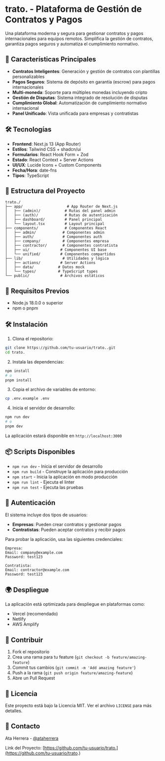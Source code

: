 # trato. - Plataforma de Gestión de Contratos y Pagos

Una plataforma moderna y segura para gestionar contratos y pagos internacionales para equipos remotos. Simplifica la gestión de contratos, garantiza pagos seguros y automatiza el cumplimiento normativo.

## 🚀 Características Principales

- **Contratos Inteligentes**: Generación y gestión de contratos con plantillas personalizables
- **Pagos Seguros**: Sistema de depósito en garantía (escrow) para pagos internacionales
- **Multi-moneda**: Soporte para múltiples monedas incluyendo cripto
- **Gestión de Disputas**: Sistema integrado de resolución de disputas
- **Cumplimiento Global**: Automatización de cumplimiento normativo internacional
- **Panel Unificado**: Vista unificada para empresas y contratistas

## 🛠️ Tecnologías

- **Frontend**: Next.js 13 (App Router)
- **Estilos**: Tailwind CSS + shadcn/ui
- **Formularios**: React Hook Form + Zod
- **Estado**: React Context + Server Actions
- **UI/UX**: Lucide Icons + Custom Components
- **Fecha/Hora**: date-fns
- **Tipos**: TypeScript

## 📁 Estructura del Proyecto

```
trato./
├── app/                    # App Router de Next.js
│   ├── (admin)/           # Rutas del panel admin
│   ├── (auth)/            # Rutas de autenticación
│   ├── dashboard/         # Panel principal
│   └── layout.tsx         # Layout principal
├── components/            # Componentes React
│   ├── admin/            # Componentes admin
│   ├── auth/             # Componentes auth
│   ├── company/          # Componentes empresa
│   ├── contractor/       # Componentes contratista
│   ├── ui/              # Componentes UI base
│   └── unified/         # Componentes compartidos
├── lib/                  # Utilidades y lógica
│   ├── actions/         # Server Actions
│   ├── data/           # Datos mock
│   └── types/          # TypeScript types
└── public/              # Archivos estáticos
```

## 🚦 Requisitos Previos

- Node.js 18.0.0 o superior
- npm o pnpm

## 🛠️ Instalación

1. Clona el repositorio:

```bash
git clone https://github.com/tu-usuario/trato..git
cd trato.
```

2. Instala las dependencias:

```bash
npm install
# o
pnpm install
```

3. Copia el archivo de variables de entorno:

```bash
cp .env.example .env
```

4. Inicia el servidor de desarrollo:

```bash
npm run dev
# o
pnpm dev
```

La aplicación estará disponible en `http://localhost:3000`

## 📦 Scripts Disponibles

- `npm run dev` - Inicia el servidor de desarrollo
- `npm run build` - Construye la aplicación para producción
- `npm start` - Inicia la aplicación en modo producción
- `npm run lint` - Ejecuta el linter
- `npm run test` - Ejecuta las pruebas

## 🔐 Autenticación

El sistema incluye dos tipos de usuarios:

- **Empresas**: Pueden crear contratos y gestionar pagos
- **Contratistas**: Pueden aceptar contratos y recibir pagos

Para probar la aplicación, usa las siguientes credenciales:

```
Empresa:
Email: company@example.com
Password: test123

Contratista:
Email: contractor@example.com
Password: test123
```

## 🌍 Despliegue

La aplicación está optimizada para despliegue en plataformas como:

- Vercel (recomendado)
- Netlify
- AWS Amplify

## 🤝 Contribuir

1. Fork el repositorio
2. Crea una rama para tu feature (`git checkout -b feature/amazing-feature`)
3. Commit tus cambios (`git commit -m 'Add amazing feature'`)
4. Push a la rama (`git push origin feature/amazing-feature`)
5. Abre un Pull Request

## 📝 Licencia

Este proyecto está bajo la Licencia MIT. Ver el archivo `LICENSE` para más detalles.

## 📧 Contacto

Ata Herrera - [@ataherrera](https://twitter.com/ataherrera)

Link del Proyecto: [https://github.com/tu-usuario/trato.](https://github.com/tu-usuario/trato.)
